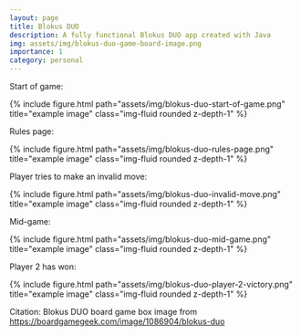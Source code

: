```yaml
---
layout: page
title: Blokus DUO
description: A fully functional Blokus DUO app created with Java
img: assets/img/blokus-duo-game-board-image.png
importance: 1
category: personal
---
```


[//]: # (CITATION: assests/img/blokus-duo-board-game-image.png was taken from https://boardgamegeek.com/image/1086904/blokus-duo)
Start of game:
<div class="row">
    <div class="col-sm mt-3 mt-md-0">
        {% include figure.html path="assets/img/blokus-duo-start-of-game.png" title="example image" class="img-fluid rounded z-depth-1" %}
    </div>
</div>

Rules page:
<div class="row">
    <div class="col-sm mt-3 mt-md-0">
        {% include figure.html path="assets/img/blokus-duo-rules-page.png" title="example image" class="img-fluid rounded z-depth-1" %}
    </div>
</div>

Player tries to make an invalid move:
<div class="row">
    <div class="col-sm mt-3 mt-md-0">
        {% include figure.html path="assets/img/blokus-duo-invalid-move.png" title="example image" class="img-fluid rounded z-depth-1" %}
    </div>
</div>

Mid-game:
<div class="row">
    <div class="col-sm mt-3 mt-md-0">
        {% include figure.html path="assets/img/blokus-duo-mid-game.png" title="example image" class="img-fluid rounded z-depth-1" %}
    </div>
</div>


Player 2 has won:
<div class="row">
    <div class="col-sm mt-3 mt-md-0">
        {% include figure.html path="assets/img/blokus-duo-player-2-victory.png" title="example image" class="img-fluid rounded z-depth-1" %}
    </div>
</div>

Citation: Blokus DUO board game box image from https://boardgamegeek.com/image/1086904/blokus-duo

